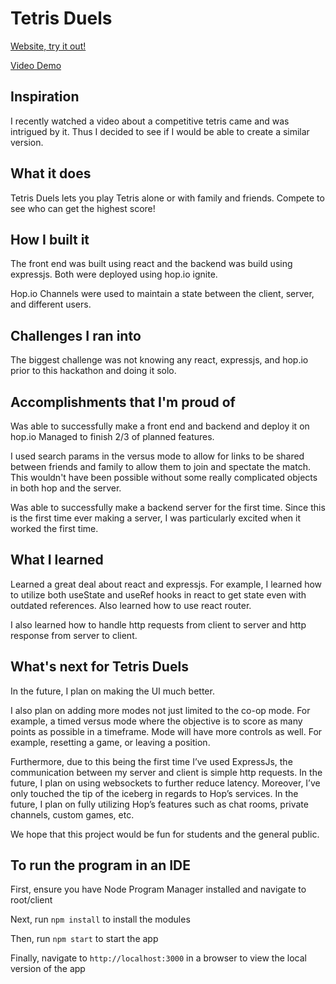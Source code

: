 # Tetris Duels

[Website, try it out!](https://tetrisduels.hop.sh/)

[Video Demo](https://www.youtube.com/watch?v=y8wPmVJEqlc)

## Inspiration

I recently watched a video about a competitive tetris came and was intrigued by it. Thus I decided to see if I would be able to create a similar version.

## What it does

Tetris Duels lets you play Tetris alone or with family and friends. Compete to see who can get the highest score!

## How I built it

The front end was built using react and the backend was build using expressjs.
Both were deployed using hop.io ignite.

Hop.io Channels were used to maintain a state between the client, server, and different users.

## Challenges I ran into

The biggest challenge was not knowing any react, expressjs, and hop.io prior to this hackathon and doing it solo.

## Accomplishments that I'm proud of

Was able to successfully make a front end and backend and deploy it on hop.io
Managed to finish 2/3 of planned features.

I used search params in the versus mode to allow for links to be shared between friends and family to allow them to join and spectate the match. This wouldn't have been possible without some really complicated objects in both hop and the server.

Was able to successfully make a backend server for the first time. Since this is the first time ever making a server, I was particularly excited when it worked the first time.

## What I learned

Learned a great deal about react and expressjs. For example, I learned how to utilize both useState and useRef hooks in react to get state even with outdated references. Also learned how to use react router.

I also learned how to handle http requests from client to server and http response from server to client.

## What's next for Tetris Duels

In the future, I plan on making the UI much better.

I also plan on adding more modes not just limited to the co-op mode. For example, a timed versus mode where the objective is to score as many points as possible in a timeframe. Mode will have more controls as well. For example, resetting a game, or leaving a position.

Furthermore, due to this being the first time I’ve used ExpressJs, the communication between my server and client is simple http requests. In the future, I plan on using websockets to further reduce latency. Moreover, I’ve only touched the tip of the iceberg in regards to Hop’s services. In the future, I plan on fully utilizing Hop’s features such as chat rooms, private channels, custom games, etc.

We hope that this project would be fun for students and the general public.

## To run the program in an IDE

First, ensure you have Node Program Manager installed and navigate to root/client

Next, run `npm install` to install the modules

Then, run `npm start` to start the app

Finally, navigate to `http://localhost:3000` in a browser to view the local version of the app
